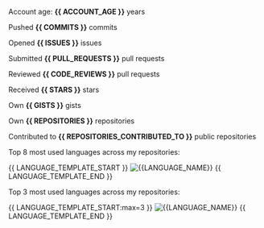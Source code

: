 [//]: # (account age in years)
Account age: **{{ ACCOUNT_AGE }}** years

[//]: # (total number of commits across all repositories)
Pushed **{{ COMMITS }}** commits

[//]: # (total number of opened issues across all repositories)
Opened **{{ ISSUES }}** issues

[//]: # (total number of opened pull requests across all repositories)
Submitted **{{ PULL_REQUESTS }}** pull requests

[//]: # (total number of pull requests reviewed across all repositories)
Reviewed **{{ CODE_REVIEWS }}** pull requests

[//]: # (total number of stars on all owned gists and repositories)
Received **{{ STARS }}** stars

[//]: # (total number of public gists)
Own **{{ GISTS }}** gists

[//]: # (total number of repositories)
Own **{{ REPOSITORIES }}** repositories

[//]: # (total number of repositories contributed to)
Contributed to **{{ REPOSITORIES_CONTRIBUTED_TO }}** public repositories

Top 8 most used languages across my repositories:

{{ LANGUAGE_TEMPLATE_START }}
![{{LANGUAGE_NAME}}](https://img.shields.io/static/v1?style=flat-square&label=%E2%A0%80&color=555&labelColor={{LANGUAGE_COLOR:uri}}&message={{LANGUAGE_NAME:uri}}%EF%B8%B1{{LANGUAGE_PERCENT:uri}}%25)
{{ LANGUAGE_TEMPLATE_END }}

Top 3 most used languages across my repositories:

{{ LANGUAGE_TEMPLATE_START:max=3 }}
![{{LANGUAGE_NAME}}](https://img.shields.io/static/v1?style=flat-square&label=%E2%A0%80&color=555&labelColor={{LANGUAGE_COLOR:uri}}&message={{LANGUAGE_NAME:uri}}%EF%B8%B1{{LANGUAGE_PERCENT:uri}}%25)
{{ LANGUAGE_TEMPLATE_END }}